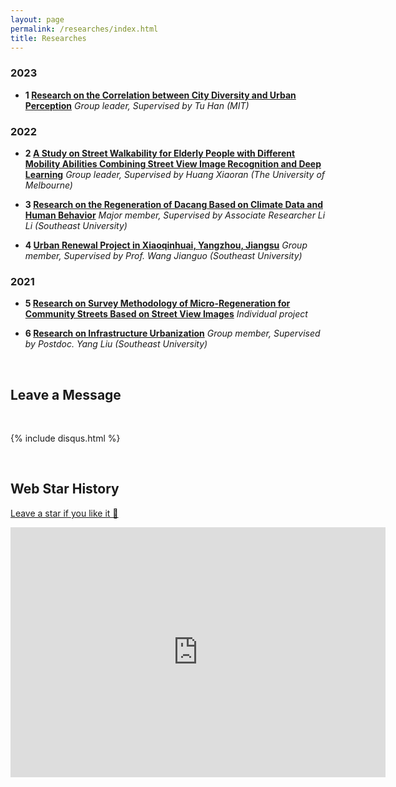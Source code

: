 ```yaml
---
layout: page
permalink: /researches/index.html
title: Researches
---
```



### 2023

- **1&nbsp;[Research on the Correlation between City Diversity and Urban Perception](https://caihanlin.com/blogs/team2023)**
  *Group leader, Supervised by Tu Han (MIT)*

### 2022

- **2&nbsp;[A Study on Street Walkability for Elderly People with Different Mobility Abilities Combining Street View Image Recognition and Deep Learning](https://caihanlin.com/blogs/team2023)**
  *Group leader, Supervised by Huang Xiaoran (The University of Melbourne)*

- **3&nbsp;[Research on the Regeneration of Dacang Based on Climate Data and Human Behavior](https://caihanlin.com/blogs/team2023)**
  *Major member, Supervised by Associate Researcher Li Li (Southeast University)*

- **4&nbsp;[Urban Renewal Project in Xiaoqinhuai, Yangzhou, Jiangsu](https://caihanlin.com/blogs/team2023)**
  *Group member, Supervised by Prof. Wang Jianguo (Southeast University)*

### 2021

- **5&nbsp;[Research on Survey Methodology of Micro-Regeneration for Community Streets Based on Street View Images](https://caihanlin.com/blogs/team2023)**
  *Individual project*

- **6&nbsp;[Research on Infrastructure Urbanization](https://caihanlin.com/blogs/team2023)**
  *Group member, Supervised by Postdoc. Yang Liu (Southeast University)*

<br>

## Leave a Message

<br>

{% include disqus.html %} 

<br>

## Web Star History

[Leave a star if you like it 🥰](https://github.com/GuangLun2000/GuangLun2000.github.io)

<iframe style="width:100%;height:auto;min-width:600px;min-height:400px;" src="https://star-history.com/embed?secret=Z2l0aHViX3BhdF8xMUFSVkxCRUEwRlRZMjQzb2pDZEs2X01kWFJ3V1BSTkdDV3pnREZNd2VTNmtUWDhlaWVWSzBhdXdzbTRhdzc0UlhXQzdJV1FDTGlrM204amMz#GuangLun2000/GuangLun2000.github.io&Date" frameBorder="0"></iframe>

